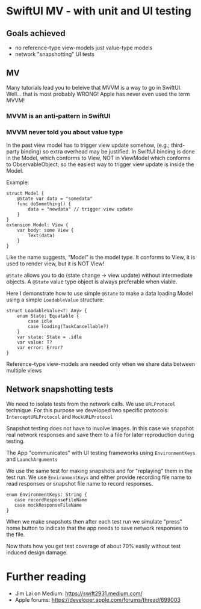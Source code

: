 # SwiftUI MV - with unit and UI testing

## Goals achieved
- no reference-type view-models just value-type models
- network "snapshotting" UI tests

## MV

Many tutorials lead you to beleive that MVVM is a way to go in SwiftUI.
Well... that is most probably WRONG! Apple has never even used the term MVVM!

### MVVM is an anti-pattern in SwiftUI
### MVVM never told you about value type

In the past view model has to trigger view update somehow, (e.g.; third-party binding) so extra overhead may be justified.
In SwiftUI binding is done in the Model, which conforms to View, NOT in ViewModel which conforms to ObservableObject; so the easiest way to trigger view update is inside the Model.

Example:
```
struct Model {
    @State var data = "somedata"
    func doSomething() {
        data = "newdata" // trigger view update
    }
}
extension Model: View {
    var body: some View {
        Text(data)
    }
}
```

Like the name suggests, “Model” is the model type. It conforms to View, it is used to render view, but it is NOT View!

`@State` allows you to do (state change -> view update) without intermediate objects. A `@State` value type object is always preferable when viable.

Here I demonstrate how to use simple `@State` to make a data loading Model using a simple `LoadableValue` structure:
```
struct LoadableValue<T: Any> {
    enum State: Equatable {
        case idle
        case loading(TaskCancellable?)
    }
    var state: State = .idle
    var value: T?
    var error: Error?
}
```

Reference-type view-models are needed only when we share data between multiple views

## Network snapshotting tests

We need to isolate tests from the network calls. We use `URLProtocol` technique. For this purpose we developed two specific protocols: `InterceptURLProtocol` and `MockURLProtocol`

Snapshot testing does not have to involve images. In this case we snapshot real network responses and save them to a file for later reproduction during testing.

The App "communicates" with UI testing frameworks using `EnvironmentKeys` and `LaunchArguments`

We use the same test for making snapshots and for "replaying" them in the test run. We use `EnvironmentKeys` and either provide recording file name to read responses or snapshot file name to record responses.
 ```
 enum EnvironmentKeys: String {
    case recordResponseFileName
    case mockResponseFileName
}
```

When we make snapshots then after each test run we simulate "press" home button to indicate that the app needs to save network responses to the file.

Now thats how you get test coverage of about 70% easily without test induced design damage.

# Further reading

- Jim Lai on Medium: https://swift2931.medium.com/
- Apple forums: https://developer.apple.com/forums/thread/699003
